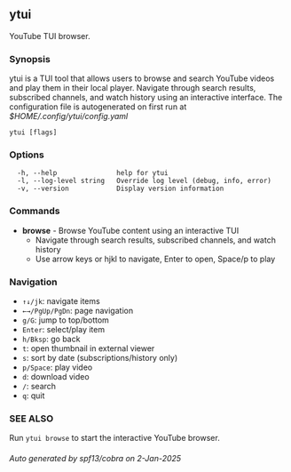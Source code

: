 ## ytui

YouTube TUI browser.

### Synopsis

ytui is a TUI tool that allows users to browse and search YouTube videos and play them in their local player.
Navigate through search results, subscribed channels, and watch history using an interactive interface.
The configuration file is autogenerated on first run at *$HOME/.config/ytui/config.yaml*

```
ytui [flags]
```

### Options

```
  -h, --help               help for ytui
  -l, --log-level string   Override log level (debug, info, error)
  -v, --version            Display version information
```

### Commands

* **browse** - Browse YouTube content using an interactive TUI
  - Navigate through search results, subscribed channels, and watch history
  - Use arrow keys or hjkl to navigate, Enter to open, Space/p to play

### Navigation

- `↑↓/jk`: navigate items
- `←→/PgUp/PgDn`: page navigation  
- `g/G`: jump to top/bottom
- `Enter`: select/play item
- `h/Bksp`: go back
- `t`: open thumbnail in external viewer
- `s`: sort by date (subscriptions/history only)
- `p/Space`: play video
- `d`: download video
- `/`: search
- `q`: quit

### SEE ALSO

Run `ytui browse` to start the interactive YouTube browser.

###### Auto generated by spf13/cobra on 2-Jan-2025
